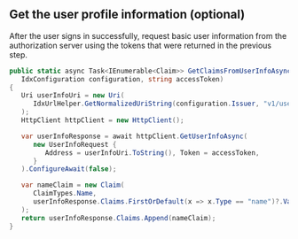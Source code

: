 ## Get the user profile information (optional)

After the user signs in successfully, request basic user information from the authorization server using the tokens that were returned in the previous step.

```csharp
public static async Task<IEnumerable<Claim>> GetClaimsFromUserInfoAsync(
   IdxConfiguration configuration, string accessToken)
{
   Uri userInfoUri = new Uri(
      IdxUrlHelper.GetNormalizedUriString(configuration.Issuer, "v1/userinfo")
   );
   HttpClient httpClient = new HttpClient();

   var userInfoResponse = await httpClient.GetUserInfoAsync(
      new UserInfoRequest { 
         Address = userInfoUri.ToString(), Token = accessToken,
      }
   ).ConfigureAwait(false);

   var nameClaim = new Claim(
      ClaimTypes.Name,
      userInfoResponse.Claims.FirstOrDefault(x => x.Type == "name")?.Value
   );
   return userInfoResponse.Claims.Append(nameClaim);
}
```
